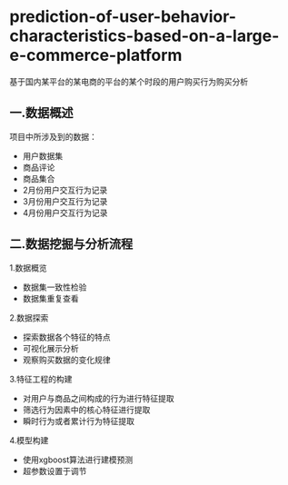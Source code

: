 # prediction-of-user-behavior-characteristics-based-on-a-large-e-commerce-platform

基于国内某平台的某电商的平台的某个时段的用户购买行为购买分析
## 一.数据概述
项目中所涉及到的数据：
- 用户数据集
- 商品评论
- 商品集合
- 2月份用户交互行为记录
- 3月份用户交互行为记录
- 4月份用户交互行为记录

## 二.数据挖掘与分析流程

1.数据概览
  - 数据集一致性检验
  - 数据集重复查看

2.数据探索
  - 探索数据各个特征的特点
  - 可视化展示分析
  - 观察购买数据的变化规律

3.特征工程的构建
  - 对用户与商品之间构成的行为进行特征提取
  - 筛选行为因素中的核心特征进行提取
  - 瞬时行为或者累计行为特征提取

4.模型构建
  - 使用xgboost算法进行建模预测
  - 超参数设置于调节
